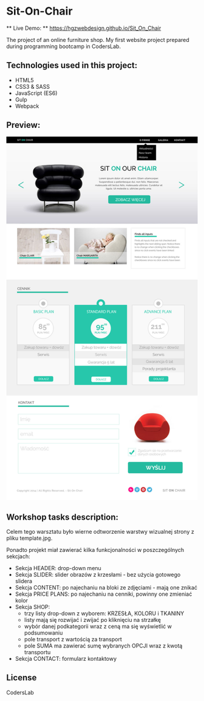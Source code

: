 # Sit-On-Chair

** Live Demo: ** https://hgzwebdesign.github.io/Sit_On_Chair

The project of an online furniture shop. My first website project prepared during programming bootcamp in CodersLab.

## Technologies used in this project:
- HTML5
- CSS3 & SASS
- JavaScript (ES6)
- Gulp
- Webpack

## Preview:
![alt txt](dist/images/template.jpg)

## Workshop tasks description:
Celem tego warsztatu było wierne odtworzenie warstwy wizualnej strony z pliku template.jpg.

Ponadto projekt miał zawierać kilka funkcjonalności w poszczególnych sekcjach:

- Sekcja HEADER: drop-down menu
- Sekcja SLIDER: slider obrazów z krzesłami - bez użycia gotowego slidera
- Sekcja CONTENT: po najechaniu na bloki ze zdjęciami - mają one znikać
- Sekcja PRICE PLANS: po najechaniu na cenniki, powinny one zmieniać kolor
- Sekcja SHOP:
  - trzy listy drop-down z wyborem: KRZESŁA, KOLORU i TKANINY
  - listy mają się rozwijać i zwijać po kliknięciu na strzałkę
  - wybór danej podkategorii wraz z ceną ma się wyświetlić w podsumowaniu
  - pole transport z wartością za transport
  - pole SUMA ma zawierać sumę wybranych OPCJI wraz z kwotą transportu
- Sekcja CONTACT: formularz kontaktowy

## License
CodersLab
